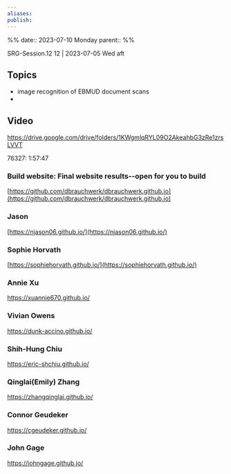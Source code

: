 ```yaml
---
aliases: 
publish:
---
```


%%
date:: 2023-07-10 Monday
parent::
%%

SRG-Session.12
12             | 2023-07-05 Wed aft     

## Topics
- image recognition of EBMUD document scans
- 

## Video


https://drive.google.com/drive/folders/1KWgmlqRYL09O2AkeahbG3zRe1zrsLVVT

76327: 1:57:47
### Build website: Final website results--open for you to build

[https://github.com/dbrauchwerk/dbrauchwerk.github.io](https://github.com/dbrauchwerk/dbrauchwerk.github.io)

### Jason
[https://njason06.github.io/](https://njason06.github.io/)

### Sophie Horvath
[https://sophiehorvath.github.io/](https://sophiehorvath.github.io/)

### Annie Xu
https://xuannie670.github.io/

### Vivian Owens
https://dunk-accino.github.io/

### Shih-Hung Chiu
https://eric-shchiu.github.io/

### Qinglai(Emily) Zhang
https://zhangqinglai.github.io/

### Connor Geudeker
https://cgeudeker.github.io/

### John Gage
https://johngage.github.io/


